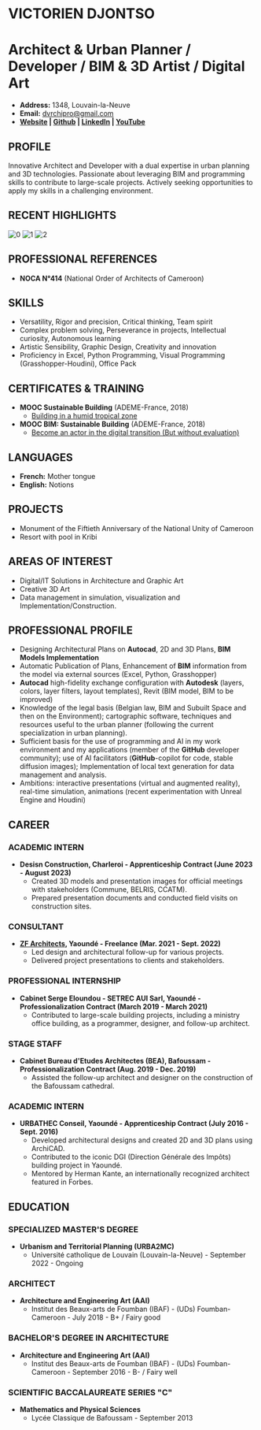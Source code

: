 # VICTORIEN DJONTSO

# **Architect & Urban Planner / Developer / BIM & 3D Artist / Digital Art**

- **Address:** 1348, Louvain-la-Neuve
- **Email:** dvrchipro@gmail.com
- **[Website](https://dvrch.github.io/victorien-djontso-cv/) | [Github](https://github.com/dvrch/victorien-djontso-cv/tree/main) | [LinkedIn](https://www.linkedin.com/in/djontso-victorien) | [YouTube](https://www.youtube.com/channel/UCdjontso-victorien2171)**

## PROFILE

Innovative Architect and Developer with a dual expertise in urban planning and 3D technologies. Passionate about leveraging BIM and programming skills to contribute to large-scale projects. Actively seeking opportunities to apply my skills in a challenging environment.

## RECENT HIGHLIGHTS

![0](/images/portfolio/Img%20C28_%2024-06-23_9%20-%20Photo.jpeg)
![1](/images/portfolio/Affiche%20de%20chantier_www.beliris.be.jpeg)
![2](images/portfolio/hero-bg.jpg)

## PROFESSIONAL REFERENCES

- **NOCA N°414** (National Order of Architects of Cameroon)

## SKILLS

- Versatility, Rigor and precision, Critical thinking, Team spirit
- Complex problem solving, Perseverance in projects, Intellectual curiosity, Autonomous learning
- Artistic Sensibility, Graphic Design, Creativity and innovation
- Proficiency in Excel, Python Programming, Visual Programming (Grasshopper-Houdini), Office Pack

## CERTIFICATES & TRAINING

- **MOOC Sustainable Building** (ADEME-France, 2018)
  - [Building in a humid tropical zone](https://www.mooc-batiment-durable.fr/fr/formations/lumiere-thermique-et-acoustique-bien-construire-en-zone-tropical/)
- **MOOC BIM: Sustainable Building** (ADEME-France, 2018)
  - [Become an actor in the digital transition (But without evaluation)](https://www.mooc-batiment-durable.fr/fr/formations/moocbim-devenez-acteur-de-la-transition-numerique/)

## LANGUAGES

- **French:** Mother tongue
- **English:** Notions

## PROJECTS

- Monument of the Fiftieth Anniversary of the National Unity of Cameroon
- Resort with pool in Kribi

## AREAS OF INTEREST

- Digital/IT Solutions in Architecture and Graphic Art
- Creative 3D Art
- Data management in simulation, visualization and Implementation/Construction.

## PROFESSIONAL PROFILE

- Designing Architectural Plans on **Autocad**, 2D and 3D Plans, **BIM Models Implementation**
- Automatic Publication of Plans, Enhancement of **BIM** information from the model via external sources (Excel, Python, Grasshopper)
- **Autocad** high-fidelity exchange configuration with **Autodesk** (layers, colors, layer filters, layout templates), Revit (BIM model, BIM to be improved)
- Knowledge of the legal basis (Belgian law, BIM and Subuilt Space and then on the Environment); cartographic software, techniques and resources useful to the urban planner (following the current specialization in urban planning).
- Sufficient basis for the use of programming and AI in my work environment and my applications (member of the **GitHub** developer community); use of AI facilitators (**GitHub**-copilot for code, stable diffusion images); Implementation of local text generation for data management and analysis.
- Ambitions: interactive presentations (virtual and augmented reality), real-time simulation, animations (recent experimentation with Unreal Engine and Houdini)

## CAREER

### ACADEMIC INTERN

- **Desisn Construction, Charleroi - Apprenticeship Contract (June 2023 - August 2023)**
  - Created 3D models and presentation images for official meetings with stakeholders (Commune, BELRIS, CCATM).
  - Prepared presentation documents and conducted field visits on construction sites.

### CONSULTANT

- **[ZF Architects](https://www.zf-architects.com/), Yaoundé - Freelance (Mar. 2021 - Sept. 2022)**
  - Led design and architectural follow-up for various projects.
  - Delivered project presentations to clients and stakeholders.

### PROFESSIONAL INTERNSHIP

- **Cabinet Serge Eloundou - SETREC AUI Sarl, Yaoundé - Professionalization Contract (March 2019 - March 2021)**
  - Contributed to large-scale building projects, including a ministry office building, as a programmer, designer, and follow-up architect.

### STAGE STAFF

- **Cabinet Bureau d'Etudes Architectes (BEA), Bafoussam - Professionalization Contract (Aug. 2019 - Dec. 2019)**
  - Assisted the follow-up architect and designer on the construction of the Bafoussam cathedral.

### ACADEMIC INTERN

- **URBATHEC Conseil, Yaoundé - Apprenticeship Contract (July 2016 - Sept. 2016)**
  - Developed architectural designs and created 2D and 3D plans using ArchiCAD.
  - Contributed to the iconic DGI (Direction Générale des Impôts) building project in Yaoundé.
  - Mentored by Herman Kante, an internationally recognized architect featured in Forbes.

## EDUCATION

### SPECIALIZED MASTER'S DEGREE

- **Urbanism and Territorial Planning (URBA2MC)**
  - Université catholique de Louvain (Louvain-la-Neuve) - September 2022 - Ongoing

### ARCHITECT

- **Architecture and Engineering Art (AAI)**
  - Institut des Beaux-arts de Foumban (IBAF) - (UDs) Foumban-Cameroon - July 2018 - B+ / Fairy good

### BACHELOR'S DEGREE IN ARCHITECTURE

- **Architecture and Engineering Art (AAI)**
  - Institut des Beaux-arts de Foumban (IBAF) - (UDs) Foumban-Cameroon - September 2016 - B- / Fairy well

### SCIENTIFIC BACCALAUREATE SERIES "C"

- **Mathematics and Physical Sciences**
  - Lycée Classique de Bafoussam - September 2013